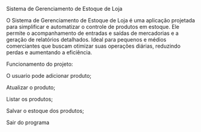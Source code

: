 Sistema de Gerenciamento de Estoque de Loja

O Sistema de Gerenciamento de Estoque de Loja é uma aplicação projetada para simplificar e automatizar o controle de produtos em estoque. 
Ele permite o acompanhamento de entradas e saídas de mercadorias e a geração de relatórios detalhados.
Ideal para pequenos e médios comerciantes que buscam otimizar suas operações diárias, reduzindo perdas e aumentando a eficiência.

Funcionamento do projeto:

O usuario pode adicionar produto;

Atualizar o produto;

Listar os produtos;

Salvar o estoque dos produtos;

Sair do programa
